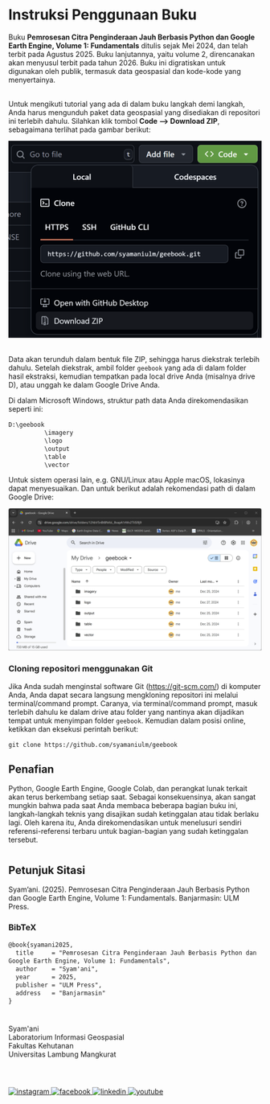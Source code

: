 # Instruksi Penggunaan Buku
Buku **Pemrosesan Citra Penginderaan Jauh Berbasis Python dan Google Earth Engine, Volume 1: Fundamentals**  ditulis sejak Mei 2024, dan telah terbit pada Agustus 2025. Buku lanjutannya, yaitu volume 2, direncanakan akan menyusul terbit pada tahun 2026. Buku ini digratiskan untuk digunakan oleh publik, termasuk data geospasial dan kode-kode yang menyertainya.<br/><br/>

Untuk mengikuti tutorial yang ada di dalam buku langkah demi langkah, Anda harus mengunduh paket data geospasial yang disediakan di repositori ini terlebih dahulu. Silahkan klik tombol **Code --> Download ZIP**, sebagaimana terlihat pada gambar berikut:<br/>

<html>
  <body>
    <div>
      <img src="./img/zip_download.png" alt="Download Zip" width="512">
    </div>
  </body>
</html>

<br/>Data akan terunduh dalam bentuk file ZIP, sehingga harus diekstrak terlebih dahulu. Setelah diekstrak, ambil folder ```geebook``` yang ada di dalam folder hasil ekstraksi, kemudian tempatkan pada local drive Anda (misalnya drive D), atau unggah ke dalam Google Drive Anda.<br/>

Di dalam Microsoft Windows, struktur path data Anda direkomendasikan seperti ini:<br/>
```
D:\geebook
          \imagery
          \logo
          \output
          \table
          \vector
```

Untuk sistem operasi lain, e.g. GNU/Linux atau Apple macOS, lokasinya dapat menyesuaikan. Dan untuk berikut adalah rekomendasi path di dalam Google Drive:<br/>

<html>
  <body>
    <div>
      <img src="./img/gdrive_path.png" alt="Download Zip" width="512">
    </div>
  </body>
</html>

### Cloning repositori menggunakan Git
Jika Anda sudah menginstal software Git (https://git-scm.com/) di komputer Anda, Anda dapat secara langsung mengkloning repositori ini melalui terminal/command prompt. Caranya, via terminal/command prompt, masuk terlebih dahulu ke dalam drive atau folder yang nantinya akan dijadikan tempat untuk menyimpan folder ```geebook```. Kemudian dalam posisi online, ketikkan dan eksekusi perintah berikut:<br/>
```
git clone https://github.com/syamaniulm/geebook
```

## Penafian
Python, Google Earth Engine, Google Colab, dan perangkat lunak terkait akan terus berkembang setiap saat. Sebagai konsekuensinya, akan sangat mungkin bahwa pada saat Anda membaca beberapa bagian buku ini, langkah-langkah teknis yang disajikan sudah ketinggalan atau tidak berlaku lagi. Oleh karena itu, Anda direkomendasikan untuk menelusuri sendiri referensi-referensi terbaru untuk bagian-bagian yang sudah ketinggalan tersebut.
#

## Petunjuk Sitasi
Syam’ani. (2025). Pemrosesan Citra Penginderaan Jauh Berbasis Python dan Google Earth Engine, Volume 1: Fundamentals. Banjarmasin: ULM Press.<br/>
### BibTeX
```
@book{syamani2025,
  title     = "Pemrosesan Citra Penginderaan Jauh Berbasis Python dan Google Earth Engine, Volume 1: Fundamentals",
  author    = "Syam'ani",
  year      = 2025,
  publisher = "ULM Press",
  address   = "Banjarmasin"
}
```
#

Syam'ani<br/>
Laboratorium Informasi Geospasial<br/>
Fakultas Kehutanan<br/>
Universitas Lambung Mangkurat
#
<br/>
<html>
<body>
  <div class="social-icons">
    <a href="https://www.instagram.com/syamani_ulm">
      <img
        src="https://readmecodegen.vercel.app/api/social-icon?name=instagram&size=32"
        alt="instagram"
      />
    </a>
    <a href="https://web.facebook.com/syamani.ulm">
      <img
        src="https://readmecodegen.vercel.app/api/social-icon?name=facebook&size=32"
        alt="facebook"
      />
    </a>
    <a href="https://linkedin.com/in/syamaniulm">
      <img
        src="https://readmecodegen.vercel.app/api/social-icon?name=linkedin&size=32"
        alt="linkedin"
      />
    </a>
    <a href="https://www.youtube.com/c/geospatialcorner">
      <img
        src="https://readmecodegen.vercel.app/api/social-icon?name=youtube&size=32"
        alt="youtube"
      />
    </a>
  </div>
</body>
</html>


